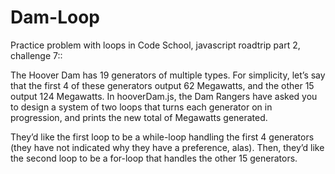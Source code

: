 Dam-Loop
========

Practice problem with loops in Code School, javascript roadtrip part 2, challenge 7::

The Hoover Dam has 19 generators of multiple types. For simplicity, let’s say that the first 4 of these generators output 62 Megawatts, and the other 15 output 124 Megawatts. In hooverDam.js, the Dam Rangers have asked you to design a system of two loops that turns each generator on in progression, and prints the new total of Megawatts generated.

They’d like the first loop to be a while-loop handling the first 4 generators (they have not indicated why they have a preference, alas). Then, they’d like the second loop to be a for-loop that handles the other 15 generators.
